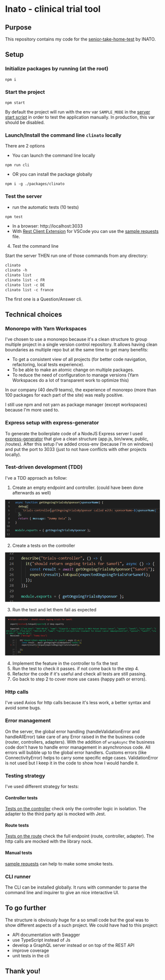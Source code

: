 # Inato - clinical trial tool

## Purpose

This repository contains my code for the [senior-take-home-test](https://github.com/inato/senior-take-home-test) by INATO.

## Setup

### Initialize packages by running (at the root)

```
npm i
```

### Start the project

```
npm start
```

By default the project will run with the env var `SAMPLE_MODE` in the [server start script](.\packages\server\package.json) in order to test the application manually. In production, this var should be disabled.

### Launch/Install the command line `clinato` locally

There are 2 options

- You can launch the command line locally

```
npm run cli
```

- OR you can install the package globally

```
npm i -g ./packages/clinato
```

### Test the server

- run the automatic tests (10 tests)

```
npm test
```

- In a browser: http://localhost:3033
- With [Rest Client Extension](https://marketplace.visualstudio.com/items?itemName=humao.rest-client) for VSCode you can use the [sample requests](.\packages\server\tests\manual\ongoingTrials.http) file.

4. Test the command line

Start the server THEN run one of those commands from any directory:

```
clinato
clinato -h
clinato list
clinato list -c FR
clinato list -c DE
clinato list -c france
```

The first one is a Question/Answer cli.

## Technical choices

### Monorepo with Yarn Workspaces

I've chosen to use a monorepo because it's a clean structure to group multiple project in a single version control repository. It allows having clean boundaries as multiple repo but at the same time to get many benefits:

- To get a consistent view of all projects (for better code navigation, refactoring, local tests experience).
- To be able to make an atomic change on multiple packages.
- To reduce the need of configuration to manage versions (Yarn Workspaces do a lot of transparent work to optimize this)

In our company (40 dev/9 teams), the experience of monorepo (more than 100 packages for each part of the site) was really positive.

I still use npm and not yarn as package manager (except workspaces) because I'm more used to.

### Express setup with express-generator

To generate the boilerplate code of a NodeJS Express server I used [express-generator](https://www.npmjs.com/package/express-generator) that give a clean structure (app.js, bin/www, public, /routes). After this setup I've added cross-env (because I'm on windows) and put the port to 3033 (just to not have conflicts with other projects locally).

### Test-driven development (TDD)

I've a TDD approach as follow:

1. Create an empty endpoint and controller. (could have been done afterwards as well)

![dummy controller](doc-resources/dummy-controller.png)

2. Create a tests on the controller

![controller tests](doc-resources/controller-tests.png)

3. Run the test and let them fail as expected

![Failing test](doc-resources/failing-test.png)

4. Implement the feature in the controller to fix the test
5. Run the test to check it passes. if not come back to the step 4.
6. Refactor the code if it's useful and check all tests are still passing.
7. Go back to step 2 to cover more use cases (happy path or errors).

### Http calls

I've used Axios for http calls because it's less work, a better syntax and avoid some bugs.

### Error management

On the server, the global error handling (handleValidationError and handleAllError) take care of any Error raised in the the business code (router, controllers, adapters).
With the addition of `wrapAsync` the business code don't have to handle error management in asynchronous code. All errors will bubble up to the global error handlers.
Customs errors (like ConnectivityError) helps to carry some specific edge cases. ValidationError is not used but I keep it in the code to show how I would handle it.

### Testing strategy

I've used different strategy for tests:

#### Controller tests

[Tests on the controller](.\packages\server\controllers\trials-controller.test.js) check only the controller logic in isolation. The adapter to the third party api is mocked with Jest.

#### Route tests

[Tests on the route](.\packages\server\routes\ongoingTrials.test.js) check the full endpoint (route, controller, adapter). The http calls are mocked with the library nock.

#### Manual tests

[sample requests](.\packages\server\tests\manual\ongoingTrials.http) can help to make some smoke tests.

### CLI runner

The CLI can be installed globally. It runs with commander to parse the command line and inquirer to give an nice interactive UI.

## To go further

The structure is obviously huge for a so small code but the goal was to show different aspects of a such project.
We could have had to this project:

- API documentation with Swagger
- use TypeScript instead of Js
- develop a GraphQL server instead or on top of the REST API
- improve coverage
- unit tests in the cli

## Thank you!
